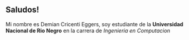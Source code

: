 
<!--
**DemianCricentiEggers/DemianCricentiEggers** is a ✨ _special_ ✨ repository because its `README.md` (this file) appears on your GitHub profile.

Here are some ideas to get you started:

- 🔭 I’m currently working on ...
- 🌱 I’m currently learning ...
- 👯 I’m looking to collaborate on ...
- 🤔 I’m looking for help with ...
- 💬 Ask me about ...
- 📫 How to reach me: ...
- 😄 Pronouns: ...
- ⚡ Fun fact: ...
-->

## Saludos!

Mi nombre es Demian Cricenti Eggers, soy estudiante de la **Universidad Nacional de Rio Negro** en la carrera de *Ingenieria en Computacion*

